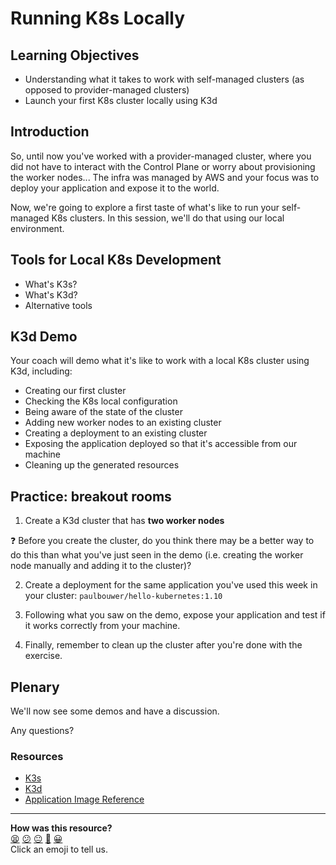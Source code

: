 # Running K8s Locally

## Learning Objectives
- Understanding what it takes to work with self-managed clusters (as opposed to provider-managed clusters)
- Launch your first K8s cluster locally using K3d

## Introduction
So, until now you've worked with a provider-managed cluster, where you did not have to interact with the Control Plane or worry about provisioning the worker nodes... The infra was managed by AWS and your focus was to deploy your application and expose it to the world.

Now, we're going to explore a first taste of what's like to run your self-managed K8s clusters. In this session, we'll do that using our local environment.

## Tools for Local K8s Development
- What's K3s?
- What's K3d?
- Alternative tools

## K3d Demo
Your coach will demo what it's like to work with a local K8s cluster using K3d, including:
- Creating our first cluster
- Checking the K8s local configuration
- Being aware of the state of the cluster
- Adding new worker nodes to an existing cluster
- Creating a deployment to an existing cluster
- Exposing the application deployed so that it's accessible from our machine
- Cleaning up the generated resources

## Practice: breakout rooms

1. Create a K3d cluster that has **two worker nodes**

:question: Before you create the cluster, do you think there may be a better way to do this than what you've just seen in the demo (i.e. creating the worker node manually and adding it to the cluster)?

2. Create a deployment for the same application you've used this week in your cluster: `paulbouwer/hello-kubernetes:1.10`

3. Following what you saw on the demo, expose your application and test if it works correctly from your machine.

4. Finally, remember to clean up the cluster after you're done with the exercise.

## Plenary
We'll now see some demos and have a discussion.

Any questions?

### Resources
- [K3s](https://k3s.io/)
- [K3d](https://k3d.io/)
- [Application Image Reference](https://hub.docker.com/r/paulbouwer/hello-kubernetes/)

<!-- BEGIN GENERATED SECTION DO NOT EDIT -->

---

**How was this resource?**  
[😫](https://airtable.com/shrUJ3t7KLMqVRFKR?prefill_Repository=devops-course&prefill_File=workshops/week-5/running_k8s_locally.md&prefill_Sentiment=😫) [😕](https://airtable.com/shrUJ3t7KLMqVRFKR?prefill_Repository=devops-course&prefill_File=workshops/week-5/running_k8s_locally.md&prefill_Sentiment=😕) [😐](https://airtable.com/shrUJ3t7KLMqVRFKR?prefill_Repository=devops-course&prefill_File=workshops/week-5/running_k8s_locally.md&prefill_Sentiment=😐) [🙂](https://airtable.com/shrUJ3t7KLMqVRFKR?prefill_Repository=devops-course&prefill_File=workshops/week-5/running_k8s_locally.md&prefill_Sentiment=🙂) [😀](https://airtable.com/shrUJ3t7KLMqVRFKR?prefill_Repository=devops-course&prefill_File=workshops/week-5/running_k8s_locally.md&prefill_Sentiment=😀)  
Click an emoji to tell us.

<!-- END GENERATED SECTION DO NOT EDIT -->
